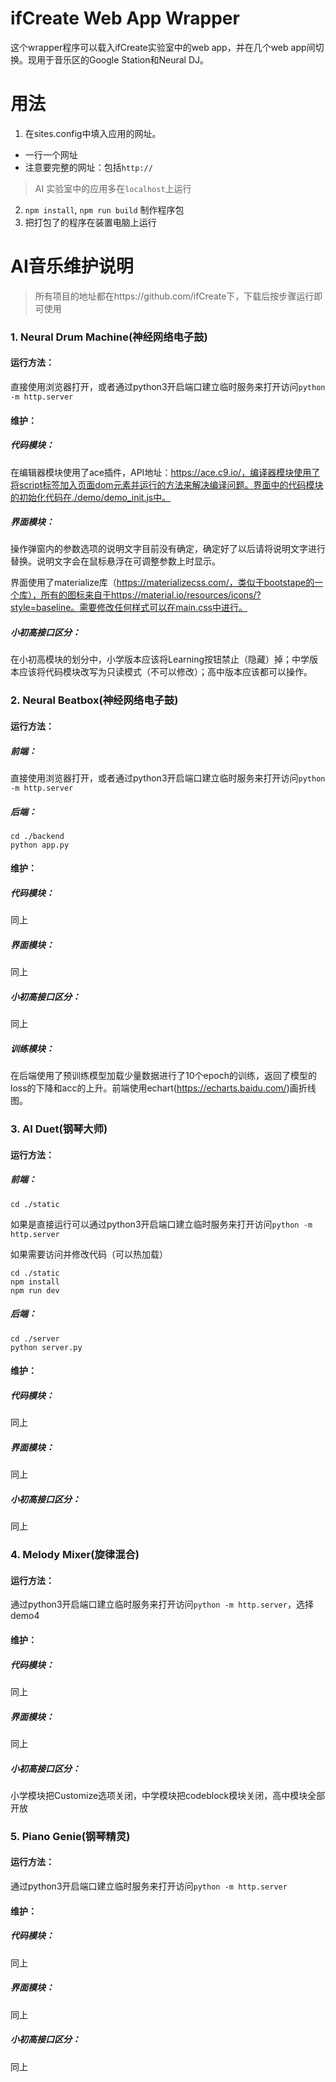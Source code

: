 ifCreate Web App Wrapper
====

这个wrapper程序可以载入ifCreate实验室中的web app，并在几个web app间切换。现用于音乐区的Google Station和Neural DJ。

# 用法

1. 在sites.config中填入应用的网址。
- 一行一个网址
- 注意要完整的网址：包括`http://`
> AI 实验室中的应用多在`localhost`上运行

2. `npm install`, `npm run build` 制作程序包
3. 把打包了的程序在装置电脑上运行





# AI音乐维护说明

> 所有项目的地址都在https://github.com/ifCreate下，下载后按步骤运行即可使用	

### 1. Neural Drum Machine(神经网络电子鼓)

#### 运行方法：

直接使用浏览器打开，或者通过python3开启端口建立临时服务来打开访问`python -m http.server`

#### 维护：

##### 代码模块：

在编辑器模块使用了ace插件，API地址：https://ace.c9.io/，编译器模块使用了将script标签加入页面dom元素并运行的方法来解决编译问题。界面中的代码模块的初始化代码在./demo/demo_init.js中。

##### 界面模块：

操作弹窗内的参数选项的说明文字目前没有确定，确定好了以后请将说明文字进行替换。说明文字会在鼠标悬浮在可调整参数上时显示。

界面使用了materialize库（https://materializecss.com/，类似于bootstape的一个库），所有的图标来自于https://material.io/resources/icons/?style=baseline。需要修改任何样式可以在main.css中进行。

##### 小初高接口区分：

在小初高模块的划分中，小学版本应该将Learning按钮禁止（隐藏）掉；中学版本应该将代码模块改写为只读模式（不可以修改）；高中版本应该都可以操作。

### 2. Neural Beatbox(神经网络电子鼓)

#### 运行方法：

##### 前端：

直接使用浏览器打开，或者通过python3开启端口建立临时服务来打开访问`python -m http.server`

##### 后端：

```
cd ./backend
python app.py
```

#### 维护：

##### 代码模块：

同上

##### 界面模块：

同上

##### 小初高接口区分：

同上

##### 训练模块：

在后端使用了预训练模型加载少量数据进行了10个epoch的训练，返回了模型的loss的下降和acc的上升。前端使用echart(https://echarts.baidu.com/)画折线图。

### 3. AI Duet(钢琴大师)

#### 运行方法：

##### 前端：

```
cd ./static
```

如果是直接运行可以通过python3开启端口建立临时服务来打开访问`python -m http.server`

如果需要访问并修改代码（可以热加载）

```
cd ./static
npm install
npm run dev
```

##### 后端：

```
cd ./server
python server.py
```

#### 维护：

##### 代码模块：

同上

##### 界面模块：

同上

##### 小初高接口区分：

同上

### 4. Melody Mixer(旋律混合)

#### 运行方法：

通过python3开启端口建立临时服务来打开访问`python -m http.server`，选择demo4

#### 维护：

##### 代码模块：

同上

##### 界面模块：

同上

##### 小初高接口区分：

小学模块把Customize选项关闭，中学模块把codeblock模块关闭，高中模块全部开放

### 5. Piano Genie(钢琴精灵)

#### 运行方法：

通过python3开启端口建立临时服务来打开访问`python -m http.server`

#### 维护：

##### 代码模块：

同上

##### 界面模块：

同上

##### 小初高接口区分：

同上
